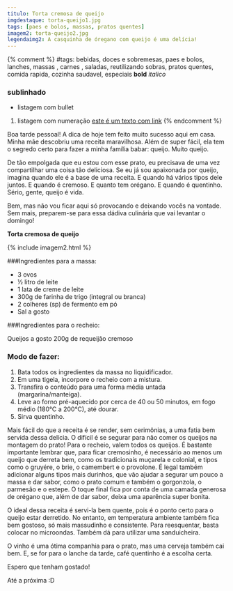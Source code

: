 ```yaml
---
titulo: Torta cremosa de queijo
imgdestaque: torta-queijo1.jpg
tags: [paes e bolos, massas, pratos quentes]
imagem2: torta-queijo2.jpg
legendaimg2: A casquinha de óregano com queijo é uma delícia!
---
```

{% comment %}
#tags: bebidas, doces e sobremesas, paes e bolos, lanches, massas , carnes , saladas, reutilizando sobras, pratos quentes, comida rapida, cozinha saudavel, especiais
**bold**
*italico*
### sublinhado
* listagem com bullet
1. listagem com numeração
[este é um texto com link](https://www.enderecodolink.com)
{% endcomment %}

Boa tarde pessoal! A dica de hoje tem feito muito sucesso aqui em casa. Minha mãe descobriu uma receita maravilhosa. Além de super fácil, ela tem o segredo certo para fazer a minha família babar: queijo. Muito queijo. 

De tão empolgada que eu estou com esse prato, eu precisava de uma vez compartilhar uma coisa tão deliciosa. Se eu já sou apaixonada por queijo, imagina quando ele é a base de uma receita. E quando há vários tipos dele juntos. E quando é cremoso. E quanto tem orégano. E quando é quentinho. Sério, gente, queijo é vida. 

Bem, mas não vou ficar aqui só provocando e deixando vocês na vontade. Sem mais, preparem-se para essa dádiva culinária que vai levantar o domingo! 

**Torta cremosa de queijo**

{% include imagem2.html %}

###Ingredientes para a massa:

* 3 ovos
* ½ litro de leite
* 1 lata de creme de leite
* 300g de farinha de trigo (integral ou branca)
* 2 colheres (sp) de fermento em pó
* Sal a gosto

###Ingredientes para o recheio:

Queijos a gosto 
200g de requeijão cremoso 

### Modo de fazer:
1. Bata todos os ingredientes da massa no liquidificador.
2. Em uma tigela, incorpore o recheio com a mistura.
3. Transfira o conteúdo para uma forma média untada (margarina/manteiga).
4. Leve ao forno pré-aquecido por cerca de 40 ou 50 minutos, em fogo médio (180°C a 200°C), até dourar.
5. Sirva quentinho. 

Mais fácil do que a receita é se render, sem cerimônias, a uma fatia bem servida dessa delícia. O difícil é se segurar para não comer os queijos na montagem do prato! Para o recheio, valem todos os queijos. É bastante importante lembrar que, para ficar cremosinho, é necessário ao menos um queijo que derreta bem, como os tradicionais muçarela e colonial, e tipos como o gruyére, o brie, o camembert e o provolone. É legal também adicionar alguns tipos mais durinhos, que vão ajudar a segurar um pouco a massa e dar sabor, como o prato comum e também o gorgonzola, o parmesão e o estepe. O toque final fica por conta de uma camada generosa de orégano que, além de dar sabor, deixa uma aparência super bonita. 

O ideal dessa receita é servi-la bem quente, pois é o ponto certo para o queijo estar derretido. No entanto, em temperatura ambiente também fica bem gostoso, só mais massudinho e consistente. Para reesquentar, basta colocar no microondas. Também dá para utilizar uma sanduicheira. 

O vinho é uma ótima companhia para o prato, mas uma cerveja também cai bem. E, se for para o lanche da tarde, café quentinho é a escolha certa. 

Espero que tenham gostado!

Até a próxima :D